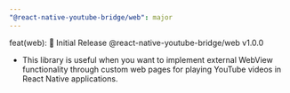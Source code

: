 ```yaml
---
"@react-native-youtube-bridge/web": major
---
```


feat(web): 🎉 Initial Release @react-native-youtube-bridge/web v1.0.0
- This library is useful when you want to implement external WebView functionality through custom web pages for playing YouTube videos in React Native applications.
